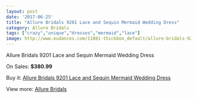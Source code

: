 ```yaml
---
layout: post
date: '2017-06-25'
title: "Allure Bridals 9201 Lace and Sequin Mermaid Wedding Dress"
category: Allure Bridals
tags: ["crazy","unique","dresses","mermaid","lace"]
image: http://www.eudances.com/11881-thickbox_default/allure-bridals-9201-lace-and-sequin-mermaid-wedding-dress.jpg
---
```

Allure Bridals 9201 Lace and Sequin Mermaid Wedding Dress

On Sales: **$380.99**
<a href="https://www.eudances.com/en/allure-bridals/3730-allure-bridals-9201-lace-and-sequin-mermaid-wedding-dress.html"><amp-img layout="responsive" width="600" height="600" src="//www.eudances.com/11881-thickbox_default/allure-bridals-9201-lace-and-sequin-mermaid-wedding-dress.jpg" alt="Allure Bridals 9201 Lace and Sequin Mermaid Wedding Dress 0" /></a>
<a href="https://www.eudances.com/en/allure-bridals/3730-allure-bridals-9201-lace-and-sequin-mermaid-wedding-dress.html"><amp-img layout="responsive" width="600" height="600" src="//www.eudances.com/11885-thickbox_default/allure-bridals-9201-lace-and-sequin-mermaid-wedding-dress.jpg" alt="Allure Bridals 9201 Lace and Sequin Mermaid Wedding Dress 1" /></a>
<a href="https://www.eudances.com/en/allure-bridals/3730-allure-bridals-9201-lace-and-sequin-mermaid-wedding-dress.html"><amp-img layout="responsive" width="600" height="600" src="//www.eudances.com/11884-thickbox_default/allure-bridals-9201-lace-and-sequin-mermaid-wedding-dress.jpg" alt="Allure Bridals 9201 Lace and Sequin Mermaid Wedding Dress 2" /></a>
<a href="https://www.eudances.com/en/allure-bridals/3730-allure-bridals-9201-lace-and-sequin-mermaid-wedding-dress.html"><amp-img layout="responsive" width="600" height="600" src="//www.eudances.com/11883-thickbox_default/allure-bridals-9201-lace-and-sequin-mermaid-wedding-dress.jpg" alt="Allure Bridals 9201 Lace and Sequin Mermaid Wedding Dress 3" /></a>
<a href="https://www.eudances.com/en/allure-bridals/3730-allure-bridals-9201-lace-and-sequin-mermaid-wedding-dress.html"><amp-img layout="responsive" width="600" height="600" src="//www.eudances.com/11882-thickbox_default/allure-bridals-9201-lace-and-sequin-mermaid-wedding-dress.jpg" alt="Allure Bridals 9201 Lace and Sequin Mermaid Wedding Dress 4" /></a>

Buy it: [Allure Bridals 9201 Lace and Sequin Mermaid Wedding Dress](https://www.eudances.com/en/allure-bridals/3730-allure-bridals-9201-lace-and-sequin-mermaid-wedding-dress.html "Allure Bridals 9201 Lace and Sequin Mermaid Wedding Dress")

View more: [Allure Bridals](https://www.eudances.com/en/2-allure-bridals "Allure Bridals")